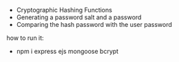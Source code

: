 

- Cryptographic Hashing Functions
- Generating a password salt and a password
- Comparing the hash password with the user password

how to run it:
- npm i express ejs mongoose bcrypt